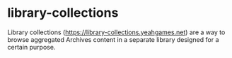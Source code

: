 # library-collections
Library collections (https://library-collections.yeahgames.net) are a way to browse aggregated Archives content in a separate library designed for a certain purpose. 
